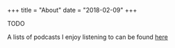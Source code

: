 +++
title = "About"
date = "2018-02-09"
+++

TODO

A lists of podcasts I enjoy listening to can be found [here](/podcasts/build)